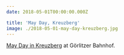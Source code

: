```yaml
---
date: 2018-05-01T00:00:00.000Z

title: 'May Day, Kreuzberg'
image: ./2018-05-01-may-day-kreuzberg.jpg
---
```


[May Day in Kreuzberg](https://en.wikipedia.org/wiki/May_Day_in_Kreuzberg) at Görlitzer Bahnhof.
